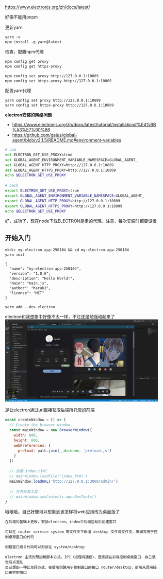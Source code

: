 https://www.electronjs.org/zh/docs/latest/


好像不能用pnpm

更新yarn
```
yarn -v
npm install -g yarn@latest
```

检查，配置npm代理
```
npm config get proxy
npm config get https-proxy

npm config set proxy http://127.0.0.1:10809
npm config set https-proxy http://127.0.0.1:10809
```

配置yarn代理
```
yarn config set proxy http://127.0.0.1:10809
yarn config set https-proxy http://127.0.0.1:10809
```

**electron安装的网络问题**
- https://www.electronjs.org/zh/docs/latest/tutorial/installation#%E4%BB%A3%E7%90%86
- https://github.com/gajus/global-agent/blob/v2.1.5/README.md#environment-variables
```sh
# cmd
set ELECTRON_GET_USE_PROXY=true
set GLOBAL_AGENT_ENVIRONMENT_VARIABLE_NAMESPACE=GLOBAL_AGENT_
set GLOBAL_AGENT_HTTP_PROXY=http://127.0.0.1:10809
set GLOBAL_AGENT_HTTPS_PROXY=http://127.0.0.1:10809
echo $ELECTRON_GET_USE_PROXY

# bash
export ELECTRON_GET_USE_PROXY=true
export GLOBAL_AGENT_ENVIRONMENT_VARIABLE_NAMESPACE=GLOBAL_AGENT_
export GLOBAL_AGENT_HTTP_PROXY=http://127.0.0.1:10809
export GLOBAL_AGENT_HTTPS_PROXY=http://127.0.0.1:10809
echo $ELECTRON_GET_USE_PROXY
```
好，成功了，现在node下载ELECTRON是走的代理。注意，每次安装时都要设置



## 开始入门
```
mkdir my-electron-app-250104 && cd my-electron-app-250104
yarn init
```

```
{
  "name": "my-electron-app-250104",
  "version": "1.0.0",
  "description": "Hello World!",
  "main": "main.js",
  "author": "haruki",
  "license": "MIT"
}
```

```
yarn add --dev electron
```

electron和我想象中好像不太一样，不过还是勉强动起来了
![](assets/Pasted%20image%2020250105135856.png)

是让electron通过url直接获取后端所托管的前端
```js
const createWindow = () => {
  // Create the browser window.
  const mainWindow = new BrowserWindow({
    width: 800,
    height: 600,
    webPreferences: {
      preload: path.join(__dirname, 'preload.js')
    }
  })

  // 加载 index.html
  // mainWindow.loadFile('index.html')
  mainWindow.loadURL('http://127.0.0.1:3000/admin/')

  // 打开开发工具
  // mainWindow.webContents.openDevTools()
}
```

哦哦哦，自己好像可以想象到该怎样将web应用改为桌面版了
```
在后端的基础上更改，安装electron，index中后端启动后创建窗口

可以在 router service system 等文件夹下新增 desktop 文件或文件夹，来编写用于控制桌面窗口的代码

创建窗口相关代码可以封装在 system/desktop

electron 主流的预加载脚本方式，IPC（进程间通信），是直接在前端控制桌面窗口，自己感觉有点混乱
自己想到一种比较好方式，在后端创建用于控制窗口的接口 router/desktop，前端来调用接口来控制窗口
```